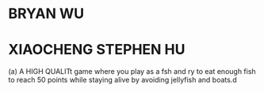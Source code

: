 # BRYAN WU
# XIAOCHENG STEPHEN HU

(a) A HIGH QUALITt game where you play as a fsh and ry to eat enough fish to reach 50 points while staying alive by avoiding jellyfish and boats.d
